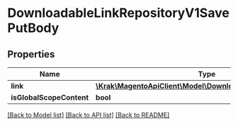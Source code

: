 # DownloadableLinkRepositoryV1SavePutBody

## Properties
Name | Type | Description | Notes
------------ | ------------- | ------------- | -------------
**link** | [**\Krak\MagentoApiClient\Model\DownloadableDataLinkInterface**](DownloadableDataLinkInterface.md) |  | 
**isGlobalScopeContent** | **bool** |  | [optional] 

[[Back to Model list]](../README.md#documentation-for-models) [[Back to API list]](../README.md#documentation-for-api-endpoints) [[Back to README]](../README.md)


